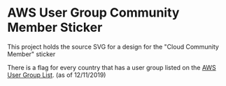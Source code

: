 # AWS User Group Community Member Sticker

This project holds the source SVG for a design for the "Cloud Community Member" sticker

There is a flag for every country that has a user group listed on the [AWS User Group List](https://aws.amazon.com/developer/community/usergroups/).
(as of 12/11/2019)
